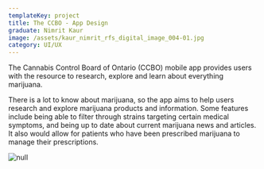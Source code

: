 ```yaml
---
templateKey: project
title: The CCBO - App Design
graduate: Nimrit Kaur
image: /assets/kaur_nimrit_rfs_digital_image_004-01.jpg
category: UI/UX
---
```

The Cannabis Control Board of Ontario (CCBO) mobile app provides users with the resource to research, explore and learn about everything marijuana.

There is a lot to know about marijuana, so the app aims to help users research and explore marijuana products and information. Some features include being able to filter through strains targeting certain medical symptoms, and being up to date about current marijuana news and articles. It also would allow for patients who have been prescribed marijuana to manage their prescriptions.

![null](/assets/ccbo-11.jpg)
